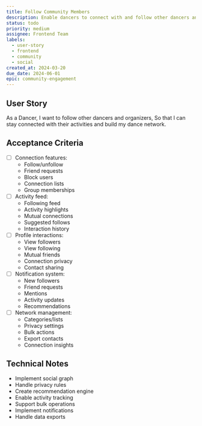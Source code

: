 ```yaml
---
title: Follow Community Members
description: Enable dancers to connect with and follow other dancers and organizers
status: todo
priority: medium
assignee: Frontend Team
labels:
  - user-story
  - frontend
  - community
  - social
created_at: 2024-03-20
due_date: 2024-06-01
epic: community-engagement
---
```


## User Story

As a Dancer,
I want to follow other dancers and organizers,
So that I can stay connected with their activities and build my dance network.

## Acceptance Criteria

- [ ] Connection features:
  - Follow/unfollow
  - Friend requests
  - Block users
  - Connection lists
  - Group memberships
- [ ] Activity feed:
  - Following feed
  - Activity highlights
  - Mutual connections
  - Suggested follows
  - Interaction history
- [ ] Profile interactions:
  - View followers
  - View following
  - Mutual friends
  - Connection privacy
  - Contact sharing
- [ ] Notification system:
  - New followers
  - Friend requests
  - Mentions
  - Activity updates
  - Recommendations
- [ ] Network management:
  - Categories/lists
  - Privacy settings
  - Bulk actions
  - Export contacts
  - Connection insights

## Technical Notes

- Implement social graph
- Handle privacy rules
- Create recommendation engine
- Enable activity tracking
- Support bulk operations
- Implement notifications
- Handle data exports
